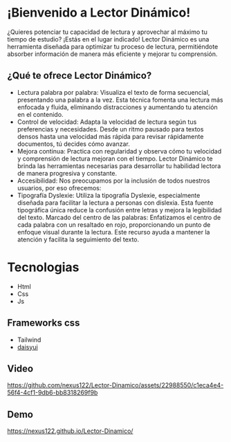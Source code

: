 # ¡Bienvenido a Lector Dinámico!
¿Quieres potenciar tu capacidad de lectura y aprovechar al máximo tu tiempo de estudio? ¡Estás en el lugar indicado! Lector Dinámico es una herramienta diseñada para optimizar tu proceso de lectura, permitiéndote absorber información de manera más eficiente y mejorar tu comprensión.

## ¿Qué te ofrece Lector Dinámico?
- Lectura palabra por palabra: Visualiza el texto de forma secuencial, presentando una palabra a la vez. Esta técnica fomenta una lectura más enfocada y fluida, eliminando distracciones y aumentando tu atención en el contenido.
- Control de velocidad: Adapta la velocidad de lectura según tus preferencias y necesidades. Desde un ritmo pausado para textos densos hasta una velocidad más rápida para revisar rápidamente documentos, tú decides cómo avanzar.
- Mejora continua: Practica con regularidad y observa cómo tu velocidad y comprensión de lectura mejoran con el tiempo. Lector Dinámico te brinda las herramientas necesarias para desarrollar tu habilidad lectora de manera progresiva y constante.
- Accesibilidad: Nos preocupamos por la inclusión de todos nuestros usuarios, por eso ofrecemos:
- Tipografía Dyslexie: Utiliza la tipografía Dyslexie, especialmente diseñada para facilitar la lectura a personas con dislexia. Esta fuente tipográfica única reduce la confusión entre letras y mejora la legibilidad del texto.
Marcado del centro de las palabras: Enfatizamos el centro de cada palabra con un resaltado en rojo, proporcionando un punto de enfoque visual durante la lectura. Este recurso ayuda a mantener la atención y facilita la seguimiento del texto.

# Tecnologias
- Html
- Css
- Js

## Frameworks css
- Tailwind
- [daisyui](https://daisyui.com)

## Video
https://github.com/nexus122/Lector-Dinamico/assets/22988550/c1eca4e4-56f4-4cf1-9db6-bb8318269f9b

## Demo
https://nexus122.github.io/Lector-Dinamico/




